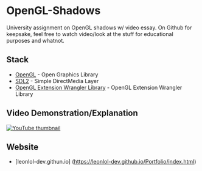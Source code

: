 # OpenGL-Shadows
University assignment on OpenGL shadows w/ video essay. On Github for keepsake, feel free to watch video/look at the stuff for educational purposes and whatnot.

## Stack
- [OpenGL](http://glew.sourceforge.net) - Open Graphics Library
- [SDL2](https://www.libsdl.org/) - Simple DirectMedia Layer
- [OpenGL Extension Wrangler Library](http://glew.sourceforge.net/) - OpenGL Extension Wrangler Library

## Video Demonstration/Explanation

[![YouTube thumbnail](./doc/thumb.png)](https://www.youtube.com/watch?v=TK_UAQUHaiM)

## Website
- [leonlol-dev.githun.io] (https://leonlol-dev.github.io/Portfolio/index.html)
